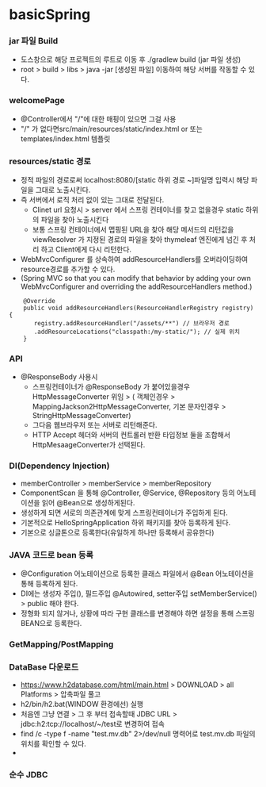# basicSpring


### jar 파일 Build
 - 도스창으로 해당 프로젝트의 루트로 이동 후 ./gradlew build (jar 파일 생성)
 - root > build > libs > java -jar [생성된 파일] 이동하여 해당 서버를 작동할 수 있다.

### welcomePage 
- @Controller에서 "/"에 대한 매핑이 있으면 그걸 사용
- "/" 가 없다면src/main/resources/static/index.html or 또는 templates/index.html 템플릿


### resources/static 경로
- 정적 파일의 경로로써 localhost:8080/[static 하위 경로 ~]파일명 입력시 해당 파일을 그대로 노출시킨다.
- 즉 서버에서 로직 처리 없이 있는 그대로 전달된다.
  - Clinet url 요청시 > server 에서 스프링 컨테이너를 찾고 없을경우 static 하위의 파일을 찾아 노출시킨다
  - 보통 스프링 컨테이너에서 맵핑된 URL을 찾아 해당 메서드의 리턴값을 viewResolver 가 지정된 경로의 파일을 찾아 thymeleaf 엔진에게 넘긴 후 처리 하고 Client에게 다시 리턴한다.
- WebMvcConfigurer 를 상속하여 addResourceHandlers를 오버라이딩하여 resource경로를 추가할 수 있다.
- (Spring MVC so that you can modify that behavior by adding your own WebMvcConfigurer and overriding the addResourceHandlers method.)

```
    @Override
    public void addResourceHandlers(ResourceHandlerRegistry registry) {
       registry.addResourceHandler("/assets/**") // 브라우저 경로
       .addResourceLocations("classpath:/my-static/"); // 실제 위치
    } 
```
### API
- @ResponseBody 사용시 
  - 스프링컨테이너가 @ResponseBody 가 붙어있을경우 HttpMessageConverter 위임  > ( 객체인경우 > MappingJackson2HttpMessageConverter, 기본 문자인경우 > StringHttpMessageConverter)
  - 그다음 웹브라우저 또는 서버로 리턴해준다.
  - HTTP Accept 헤더와 서버의 컨트롤러 반환 타입정보 둘을 조합해서 HttpMesaageConverter가 선택된다.


### DI(Dependency Injection)
- memberController > memberService > memberRepository 
- ComponentScan 을 통해  @Controller, @Service, @Repository 등의 어노테이션을 읽어 @Bean으로 생성하게된다.
- 생성하게 되면 서로의 의존관계에 맞게 스프링컨테이너가 주입하게 된다.
- 기본적으로 HelloSpringApplication 하위 패키지를 찾아 등록하게 된다.
- 기본으로 싱글톤으로 등록한다(유일하게 하나만 등록해서 공유한다)

### JAVA 코드로 bean 등록
- @Configuration 어노테이션으로 등록한 클래스 파일에서 @Bean 어노테이션을 통해 등록하게 된다.
- DI에는 생성자 주입(), 필드주입 @Autowired, setter주입 setMemberService() > public 해야 한다.
- 정형화 되지 않거나, 상황에 따라 구현 클래스를 변경해야 하면 설정을 통해 스프링 BEAN으로 등록한다.

### GetMapping/PostMapping


### DataBase 다운로드
- https://www.h2database.com/html/main.html > DOWNLOAD > all Platforms > 압축파일 풀고
- h2/bin/h2.bat(WINDOW 환경에선) 실행 
- 처음엔 그냥 연결 > 그 후 부터 접속할때 JDBC URL > jdbc:h2:tcp://localhost/~/test로 변경하여 접속 
- find /c -type f -name "test.mv.db" 2>/dev/null 명력어로 test.mv.db 파일의 위치를 확인할 수 있다.
- 
   
### 순수 JDBC


